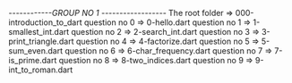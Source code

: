 *------------GROUP NO 1 ------------------*
The root folder => 000-introduction_to_dart
question no 0 => 0-hello.dart
question no 1 => 1-smallest_int.dart
question no 2 => 2-search_int.dart
question no 3 => 3-print_triangle.dart
question no 4 => 4-factorize.dart
question no 5 => 5-sum_even.dart
question no 6 => 6-char_frequency.dart
question no 7 => 7-is_prime.dart
question no 8 => 8-two_indices.dart
question no 9 => 9-int_to_roman.dart
